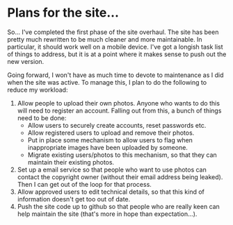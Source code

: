 # Plans for the site...

So... I've completed the first phase of the site overhaul. The site has been 
pretty much rewritten to be much cleaner and more maintainable.
In particular, it should work well on a mobile device.
I've got a longish task list of things to address, but it is at a point where
it makes sense to push out the new version.

Going forward, I won't have as much time to devote to maintenance as I did
when the site was active. To manage this, I plan to do the following to 
reduce my workload:

1.  Allow people to upload their own photos. Anyone who wants to do this will
    need to register an account.  Falling out from this, a bunch of things need
    to be done:
    - Allow users to securely create accounts, reset passwords etc.
    - Allow registered users to upload and remove their photos.
    - Put in place some mechanism to allow users to flag when inappropriate
        images have been uploaded by someone.
    - Migrate existing users/photos to this mechanism, so that they can
        maintain their existing photos.
2.  Set up a email service so that people who want to use photos can contact
    the copyright owner (without their email address being leaked). Then
    I can get out of the loop for that process.
3.  Allow approved users to edit technical details, so that this kind of
    information doesn't get too out of date.
4.  Push the site code up to github so that people who are really keen
    can help maintain the site (that's more in hope than expectation...). 
